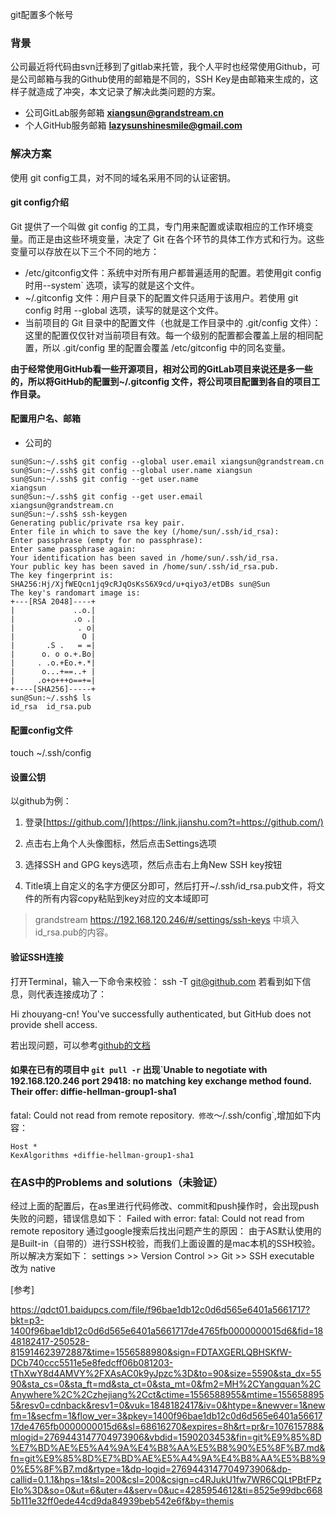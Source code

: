 git配置多个帐号

### 背景

公司最近将代码由svn迁移到了gitlab来托管，我个人平时也经常使用Github，可是公司邮箱与我的Github使用的邮箱是不同的，SSH Key是由邮箱来生成的，这样子就造成了冲突，本文记录了解决此类问题的方案。

- 公司GitLab服务邮箱 **[xiangsun@grandstream.cn](mailto:xiangsun@grandstream.cn)**
- 个人GitHub服务邮箱 **[lazysunshinesmile@gmail.com](mailto:lazysunshinesmile@gmail.com)**

### 解决方案

使用 git config工具，对不同的域名采用不同的认证密钥。

#### git config介绍

Git 提供了一个叫做 git config 的工具，专门用来配置或读取相应的工作环境变量。而正是由这些环境变量，决定了 Git 在各个环节的具体工作方式和行为。这些变量可以存放在以下三个不同的地方：

- /etc/gitconfig文件：系统中对所有用户都普遍适用的配置。若使用git config时用--system` 选项，读写的就是这个文件。
- ~/.gitconfig 文件：用户目录下的配置文件只适用于该用户。若使用 git config 时用 --global 选项，读写的就是这个文件。
- 当前项目的 Git 目录中的配置文件（也就是工作目录中的 .git/config 文件）：这里的配置仅仅针对当前项目有效。每一个级别的配置都会覆盖上层的相同配置，所以 .git/config 里的配置会覆盖 /etc/gitconfig 中的同名变量。

**由于经常使用GitHub看一些开源项目，相对公司的GitLab项目来说还是多一些的，所以将GitHub的配置到~/.gitconfig 文件，将公司项目配置到各自的项目工作目录。**

#### 配置用户名、邮箱

- 公司的
```
sun@Sun:~/.ssh$ git config --global user.email xiangsun@grandstream.cn
sun@Sun:~/.ssh$ git config --global user.name xiangsun
sun@Sun:~/.ssh$ git config --get user.name
xiangsun
sun@Sun:~/.ssh$ git config --get user.email
xiangsun@grandstream.cn
sun@Sun:~/.ssh$ ssh-keygen
Generating public/private rsa key pair.
Enter file in which to save the key (/home/sun/.ssh/id_rsa): 
Enter passphrase (empty for no passphrase): 
Enter same passphrase again: 
Your identification has been saved in /home/sun/.ssh/id_rsa.
Your public key has been saved in /home/sun/.ssh/id_rsa.pub.
The key fingerprint is:
SHA256:Hj/XjfWEQcn1jq9cRJqOsKsS6X9cd/u+qiyo3/etDBs sun@Sun
The key's randomart image is:
+---[RSA 2048]----+
|             ..o.|
|             .o .|
|              . o|
|               O |
|       .S .   = =|
|      o. o o.+.Bo|
|     . .o.+Eo.+.*|
|      o...+==..+ |
|     .o+o+++o==+=|
+----[SHA256]-----+
sun@Sun:~/.ssh$ ls
id_rsa  id_rsa.pub
```



#### 配置config文件

touch ~/.ssh/config



#### 设置公钥

以github为例：
1. 登录[https://github.com/](https://link.jianshu.com?t=https://github.com/)
2. 点击右上角个人头像图标，然后点击Settings选项
3. 选择SSH and GPG keys选项，然后点击右上角New SSH key按钮

4. Title填上自定义的名字方便区分即可，然后打开~/.ssh/id_rsa.pub文件，将文件的所有内容copy粘贴到key对应的文本域即可

> grandstream
> https://192.168.120.246/#/settings/ssh-keys 中填入id_rsa.pub的内容。

#### 验证SSH连接

打开Terminal，输入一下命令来校验：
ssh -T git@github.com
若看到如下信息，则代表连接成功了：

Hi zhouyang-cn! You've successfully authenticated, but GitHub does not provide shell access.

若出现问题，可以参考[github的文档](https://link.jianshu.com?t=https://help.github.com/articles/testing-your-ssh-connection/)

#### 如果在已有的项目中 `git pull -r` 出现`Unable to negotiate with 192.168.120.246 port 29418: no matching key exchange method found. Their offer: diffie-hellman-group1-sha1
fatal: Could not read from remote repository.`
修改`～/.ssh/config`,增加如下内容：
```
Host *
KexAlgorithms +diffie-hellman-group1-sha1
```


### 在AS中的Problems and solutions（未验证）

经过上面的配置后，在as里进行代码修改、commit和push操作时，会出现push失败的问题，错误信息如下：
Failed with error: fatal: Could not read from remote repository
通过google搜索后找出问题产生的原因：
由于AS默认使用的是Built-in（自带的）进行SSH校验，而我们上面设置的是mac本机的SSH校验。所以解决方案如下：
settings >> Version Control >> Git >> SSH executable 改为 native

[参考]

https://qdct01.baidupcs.com/file/f96bae1db12c0d6d565e6401a5661717?bkt=p3-1400f96bae1db12c0d6d565e6401a5661717de4765fb0000000015d6&fid=1848182417-250528-815914623972887&time=1556588980&sign=FDTAXGERLQBHSKfW-DCb740ccc5511e5e8fedcff06b081203-tThXwY8d4AMVY%2FXAsAC0k9yJpzc%3D&to=90&size=5590&sta_dx=5590&sta_cs=0&sta_ft=md&sta_ct=0&sta_mt=0&fm2=MH%2CYangquan%2CAnywhere%2C%2Czhejiang%2Cct&ctime=1556588955&mtime=1556588955&resv0=cdnback&resv1=0&vuk=1848182417&iv=0&htype=&newver=1&newfm=1&secfm=1&flow_ver=3&pkey=1400f96bae1db12c0d6d565e6401a5661717de4765fb0000000015d6&sl=68616270&expires=8h&rt=pr&r=107615788&mlogid=2769443147704973906&vbdid=1590203453&fin=git%E9%85%8D%E7%BD%AE%E5%A4%9A%E4%B8%AA%E5%B8%90%E5%8F%B7.md&fn=git%E9%85%8D%E7%BD%AE%E5%A4%9A%E4%B8%AA%E5%B8%90%E5%8F%B7.md&rtype=1&dp-logid=2769443147704973906&dp-callid=0.1.1&hps=1&tsl=200&csl=200&csign=c4RJukU1fw7WR6CQLtPBtFPzEIo%3D&so=0&ut=6&uter=4&serv=0&uc=4285954612&ti=8525e99dbc6685b111e32ff0ede44cd9da84939beb542e6f&by=themis